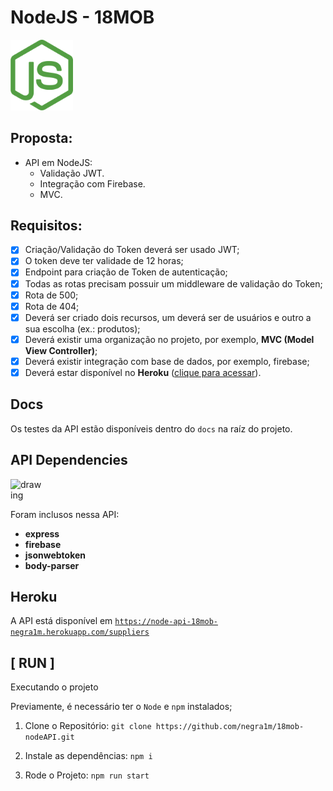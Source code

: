 # NodeJS - 18MOB
<img src="docs/node-logo.png" alt="drawing" style="max-width:100px;"/>

## Proposta:

- API em NodeJS:
	- Validação JWT.
	- Integração com Firebase.
	- MVC.

## Requisitos:

- [x] Criação/Validação do Token deverá ser usado JWT;
- [x] O token deve ter validade de 12 horas;
- [x] Endpoint para criação de Token de autenticação;
- [x] Todas as rotas precisam possuir um middleware de validação do Token;
- [x] Rota de 500;
- [x] Rota de 404;
- [x] Deverá ser criado dois recursos, um deverá ser de usuários e outro a sua escolha (ex.: produtos);
- [x] Deverá existir uma organização no projeto, por exemplo, **MVC (Model View Controller)**;
- [x] Deverá existir integração com base de dados, por exemplo, firebase;
- [x] Deverá estar disponível no **Heroku** ([clique para acessar]([https://node-api-18mob-negra1m.herokuapp.com/](https://hangouts.google.com/_/elUi/chat-redirect?dest=https%3A%2F%2Fnode-api-18mob-negra1m.herokuapp.com%2F))).

## Docs

Os testes da API estão disponíveis dentro do `docs` na raíz do projeto.

## API Dependencies 

<img src="https://image.flaticon.com/icons/png/128/167/167756.png" alt="drawing" style="max-width:50px;"/>

Foram inclusos nessa API: 
- 	**express**
- 	**firebase**
- 	**jsonwebtoken**
- 	**body-parser**

## Heroku

A API está disponível em [`https://node-api-18mob-negra1m.herokuapp.com/suppliers`](https://node-api-18mob-negra1m.herokuapp.com/suppliers)

## [ RUN  ]

Executando o projeto

Previamente, é necessário ter o `Node` e `npm` instalados;

1. Clone o Repositório: 
	`git clone https://github.com/negra1m/18mob-nodeAPI.git`
	
2.  Instale as dependências:
	`npm i`
3. Rode o Projeto:
`npm run start`
